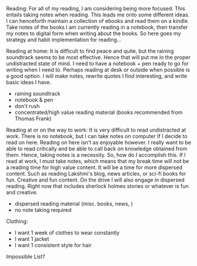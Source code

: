 Reading:
For all of my reading, I am considering being more focused.  This entails taking notes when reading.  This leads me onto some different ideas.  I can henceforth maintain a collection of ebooks and read them on a kindle.  Take notes of the books I am currently reading in a notebook, then transfer my notes to digital form when writing about the books.  So here goes my strategy and habit implementation for reading...

Reading at home:
It is difficult to find peace and quite, but the raining soundtrack seems to be most effective.  Hence that will put me in the proper undistracted state of mind.  I need to have a notebook + pen ready to go for writing when I need to.  Perhaps reading at desk or outside when possible is a good option.  I will make notes, rewrite quotes I find interesting, and write basic ideas I have.  

- raining soundtrack
- notebook & pen
- don't rush
- concentrated/high value reading material (books recommended from Thomas Frank)

Reading at or on the way to work:
It is very difficult to read undistracted at work.  There is no notebook, but I can take notes on computer If I decide to read on here.  Reading on here isn't as enjoyable however.  I really want to be able to read critically and be able to call back on knowledge obtained from them.  Hence, taking notes is a necessity.  So, how do I accomplish this.  If I read at work, I must take notes, which means that my break time will not be a reading time for high value content.  It will be a time for more dispersed content.  Such as reading Lakshmi's blog, news articles, or sci-fi books for fun.  Creative and fun content.  On the drive I will also engage in dispersed reading.  Right now that includes sherlock holmes stories or whatever is fun and creative.  

- dispersed reading material (misc. books, news, )
- no note taking required

Clothing:
- I want 1 week of clothes to wear constantly
- I want 1 jacket
- I want 1 consistent style for hair

Impossible List?

